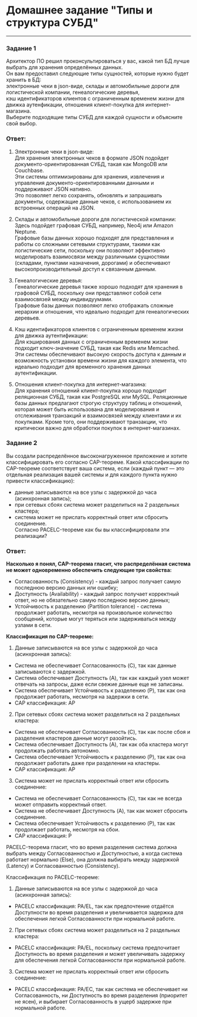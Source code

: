 # Домашнее задание "Типы и структура СУБД"  

---

### Задание 1

Архитектор ПО решил проконсультироваться у вас, какой тип БД лучше выбрать для хранения определённых данных.  
Он вам предоставил следующие типы сущностей, которые нужно будет хранить в БД:    
электронные чеки в json-виде, склады и автомобильные дороги для логистической компании, генеалогические деревья,  
кэш идентификаторов клиентов с ограниченным временем жизни для движка аутенфикации, отношения клиент-покупка для интернет-магазина.    
Выберите подходящие типы СУБД для каждой сущности и объясните свой выбор.  

### Ответ:  

1) Электронные чеки в json-виде:  
Для хранения электронных чеков в формате JSON подойдет документо-ориентированная СУБД, такая как MongoDB или Couchbase.    
Эти системы оптимизированы для хранения, извлечения и управления документо-ориентированными данными и поддерживают JSON нативно.     
Это позволяет легко сохранять, обновлять и запрашивать документы, содержащие данные чеков, с использованием их встроенных операций на JSON.
  
2) Склады и автомобильные дороги для логистической компании:   
Здесь подойдет графовая СУБД, например, Neo4j или Amazon Neptune.  
Графовые базы данных хорошо подходят для представления и работы со сложными сетевыми структурами, такими как логистические сети, поскольку они позволяют эффективно моделировать взаимосвязи между различными сущностями (складами, пунктами назначения, дорогами) и обеспечивают высокопроизводительный доступ к связанным данным.    

3) Генеалогические деревья:  
Генеалогические деревья также хорошо подходят для хранения в графовой СУБД, поскольку они представляют собой сети взаимосвязей между индивидуумами.     
Графовые базы данных позволяют легко отображать сложные иерархии и отношения, что идеально подходит для генеалогических деревьев.    

4) Кэш идентификаторов клиентов с ограниченным временем жизни для движка аутентификации:  
Для кэширования данных с ограниченным временем жизни подходит ключ-значение СУБД, такая как Redis или Memcached.   
Эти системы обеспечивают высокую скорость доступа к данным и возможность установки времени жизни для каждого элемента, что идеально подходит для временного хранения данных аутентификации.

5) Отношения клиент-покупка для интернет-магазина:  
Для хранения отношений клиент-покупка хорошо подходит реляционная СУБД, такая как PostgreSQL или MySQL.
Реляционные базы данных предлагают строгую структуру таблиц и отношений, которая может быть использована для моделирования и отслеживания транзакций и взаимосвязей между клиентами и их покупками. 
Кроме того, они поддерживают транзакции, что критически важно для обработки покупок в интернет-магазинах.


### Задание 2

Вы создали распределённое высоконагруженное приложение и хотите классифицировать его согласно CAP-теореме. Какой классификации по CAP-теореме соответствует ваша система, если (каждый пункт — это отдельная реализация вашей системы и для каждого пункта нужно привести классификацию):  
- данные записываются на все узлы с задержкой до часа (асинхронная запись);  
- при сетевых сбоях система может разделиться на 2 раздельных кластера;  
- система может не прислать корректный ответ или сбросить соединение.  
Согласно PACELC-теореме как бы вы классифицировали эти реализации?  

### Ответ:  

**Насколько я понял, CAP-теорема гласит, что распределённая система не может одновременно обеспечить следующие три свойства:**  

- Согласованность (Consistency) - каждый запрос получает самую последнюю версию данных или ошибку;
- Доступность (Availability) - каждый запрос получает корректный ответ, но не обязательно самую последнюю версию данных;
- Устойчивость к разделению (Partition tolerance) - система продолжает работать, несмотря на произвольное количество сообщений, которые могут теряться или задерживаться между узлами в сети.

**Классификация по CAP-теореме:**  

1) Данные записываются на все узлы с задержкой до часа (асинхронная запись):  
- Система не обеспечивает Согласованность (C), так как данные записываются с задержкой.  
- Система обеспечивает Доступность (A), так как каждый узел может отвечать на запросы, даже если свежие данные еще не записаны.  
- Система обеспечивает Устойчивость к разделению (P), так как она продолжает работать, несмотря на задержки в сети.  
- CAP классификация: AP  
  
2) При сетевых сбоях система может разделиться на 2 раздельных кластера:  

- Система не обеспечивает Согласованность (C), так как после сбоя и разделения кластеров данные могут разойтись.  
- Система обеспечивает Доступность (A), так как оба кластера могут продолжать работать автономно.  
- Система обеспечивает Устойчивость к разделению (P), так как она продолжает работать даже при разделении на кластеры.  
- CAP классификация: AP  
  
3) Система может не прислать корректный ответ или сбросить соединение:  
   
- Система не обеспечивает Согласованность (C), так как не всегда может отправить корректный ответ.  
- Система не обеспечивает Доступность (A), так как может сбросить соединение.  
- Система обеспечивает Устойчивость к разделению (P), так как продолжает работать, несмотря на сбои.  
- CAP классификация: P  


PACELC-теорема гласит, что во время разделения система должна выбрать между Согласованностью и Доступностью, а когда система работает нормально (Else), она должна выбирать между задержкой (Latency) и Согласованностью (Consistency).  

Классификация по PACELC-теореме:

1) Данные записываются на все узлы с задержкой до часа (асинхронная запись):  
- PACELC классификация: PA/EL, так как предпочтение отдаётся Доступности во время разделения и увеличивается задержка для обеспечения легкой Согласованности при нормальной работе.  
2) При сетевых сбоях система может разделиться на 2 раздельных кластера:  
- PACELC классификация: PA/EL, поскольку система предпочитает Доступность во время разделения и может увеличивать задержку для обеспечения легкой Согласованности при нормальной работе.  
3) Система может не прислать корректный ответ или сбросить соединение:  
- PACELC классификация: PA/EC, так как система не обеспечивает ни Согласованность, ни Доступность во время разделения (приоритет не ясен), и выбирает Согласованность в ущерб задержке при нормальной работе.  





















